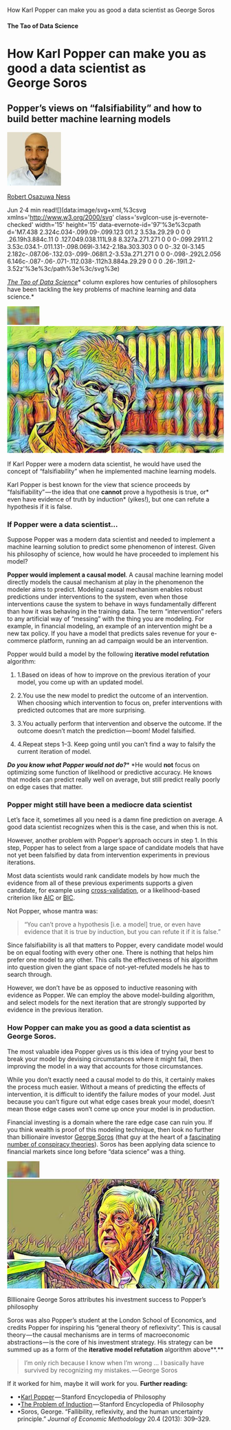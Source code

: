 How Karl Popper can make you as good a data scientist as George Soros

#### The Tao of Data Science

# How Karl Popper can make you as good a data scientist as George Soros

## Popper’s views on “falsifiability” and how to build better machine learning models

[![2*YsWDEd9xLe5-ZiHM9y6qRw.jpeg](../_resources/f3cdc0df2e59270647c6224c0249b3a6.jpg)](https://towardsdatascience.com/@osazuwa?source=post_header_lockup)

[Robert Osazuwa Ness](https://towardsdatascience.com/@osazuwa)

Jun 2·4 min read![](data:image/svg+xml,%3csvg xmlns='http://www.w3.org/2000/svg' class='svgIcon-use js-evernote-checked' width='15' height='15' data-evernote-id='97'%3e%3cpath d='M7.438 2.324c.034-.099.09-.099.123 0l1.2 3.53a.29.29 0 0 0 .26.19h3.884c.11 0 .127.049.038.111L9.8 8.327a.271.271 0 0 0-.099.291l1.2 3.53c.034.1-.011.131-.098.069l-3.142-2.18a.303.303 0 0 0-.32 0l-3.145 2.182c-.087.06-.132.03-.099-.068l1.2-3.53a.271.271 0 0 0-.098-.292L2.056 6.146c-.087-.06-.071-.112.038-.112h3.884a.29.29 0 0 0 .26-.19l1.2-3.52z'%3e%3c/path%3e%3c/svg%3e)

[*The Tao of Data Science*](https://medium.com/tag/the-tao-of-data-science)* column explores how centuries of philosophers have been tackling the key problems of machine learning and data science.*

![](../_resources/a879622dfcaf842f70ca1f24cfc64280.png)![1*-sMrzX047TkocJ7YzDevHg.jpeg](../_resources/6a5ace49b93a9eff17d210f8d5980f12.jpg)

If Karl Popper were a modern data scientist, he would have used the concept of “falsifiability” when he implemented machine learning models.

Karl Popper is best known for the view that science proceeds by “falsifiability” — the idea that one **cannot** prove a hypothesis is true, or* even have evidence of truth by induction* (yikes!), but one can refute a hypothesis if it is false.

### If Popper were a data scientist…

Suppose Popper was a modern data scientist and needed to implement a machine learning solution to predict some phenomenon of interest. Given his philosophy of science, how would he have proceeded to implement his model?

**Popper would implement a causal model**. A causal machine learning model directly models the causal mechanism at play in the phenomenon the modeler aims to predict. Modeling causal mechanism enables robust predictions under interventions to the system, even when those interventions cause the system to behave in ways fundamentally different than how it was behaving in the training data. The term “intervention” refers to any artificial way of “messing” with the thing you are modeling. For example, in financial modeling, an example of an intervention might be a new tax policy. If you have a model that predicts sales revenue for your e-commerce platform, running an ad campaign would be an intervention.

Popper would build a model by the following **iterative model refutation** algorithm:

1. 1.Based on ideas of how to improve on the previous iteration of your model, you come up with an updated model.

2. 2.You use the new model to predict the outcome of an intervention. When choosing which intervention to focus on, prefer interventions with predicted outcomes that are more surprising.

3. 3.You actually perform that intervention and observe the outcome. If the outcome doesn’t match the prediction — boom! Model falsified.

4. 4.Repeat steps 1–3. Keep going until you can’t find a way to falsify the current iteration of model.

***Do you know what Popper would not do?****  *He would **not** focus on optimizing some function of likelihood or predictive accuracy. He knows that models can predict really well on average, but still predict really poorly on edge cases that matter.

### Popper might still have been a mediocre data scientist

Let’s face it, sometimes all you need is a damn fine prediction on average. A good data scientist recognizes when this is the case, and when this is not.

However, another problem with Popper’s approach occurs in step 1. In this step, Popper has to select from a large space of candidate models that have not yet been falsified by data from intervention experiments in previous iterations.

Most data scientists would rank candidate models by how much the evidence from all of these previous experiments supports a given candidate, for example using [cross-validation](https://en.wikipedia.org/wiki/Cross-validation_%28statistics%29), or a likelihood-based criterion like [AIC](https://en.wikipedia.org/wiki/Akaike_information_criterion) or [BIC](https://en.wikipedia.org/wiki/Bayesian_information_criterion).

Not Popper, whose mantra was:

> “You can’t prove a hypothesis [i.e. a model] true, or even have evidence that it is true by induction, but you can refute it if it is false.”

Since falsifiability is all that matters to Popper, every candidate model would be on equal footing with every other one. There is nothing that helps him prefer one model to any other. This calls the effectiveness of his algorithm into question given the giant space of not-yet-refuted models he has to search through.

However, we don’t have be as opposed to inductive reasoning with evidence as Popper. We can employ the above model-building algorithm, and select models for the next iteration that are strongly supported by evidence in the previous iteration.

### How Popper can make you as good a data scientist as George Soros.

The most valuable idea Popper gives us is this idea of trying your best to break your model by devising circumstances where it might fail, then improving the model in a way that accounts for those circumstances.

While you don’t exactly need a causal model to do this, it certainly makes the process much easier. Without a means of predicting the effects of intervention, it is difficult to identify the failure modes of your model. Just because you can’t figure out what edge cases break your model, doesn’t mean those edge cases won’t come up once your model is in production.

Financial investing is a domain where the rare edge case can ruin you. If you think wealth is proof of this modeling technique, then look no further than billionaire investor [George Soros](https://en.wikipedia.org/wiki/George_Soros) (that guy at the heart of a [fascinating number of conspiracy theories](https://en.wikipedia.org/wiki/George_Soros#Conspiracy_theories_and_threats)). Soros has been applying data science to financial markets since long before “data science” was a thing.

![](../_resources/a57235d388972ea4c57f06c10e123d47.png)![1*kxegE9qzVr9CitM2L85-Dg.jpeg](../_resources/9de89d91b7f219100870b4ef6098e93b.jpg)

BIllionaire George Soros attributes his investment success to Popper’s philosophy

Soros was also Popper’s student at the London School of Economics, and credits Popper for inspiring his “general theory of reflexivity”. This is causal theory — the causal mechanisms are in terms of macroeconomic abstractions — is the core of his investment strategy. His strategy can be summed up as a form of the **iterative model refutation** algorithm above**.**

> I’m only rich because I know when I’m wrong … I basically have survived by recognizing my mistakes. — George Soros

If it worked for him, maybe it will work for you.
**Further reading:**

- •[Karl Popper](https://plato.stanford.edu/entries/popper/) — Stanford Encyclopedia of Philosophy
- •[The Problem of Induction](https://plato.stanford.edu/entries/induction-problem/) — Stanford Encyclopedia of Philosophy
- •Soros, George. “Fallibility, reflexivity, and the human uncertainty principle.” *Journal of Economic Methodology* 20.4 (2013): 309–329.